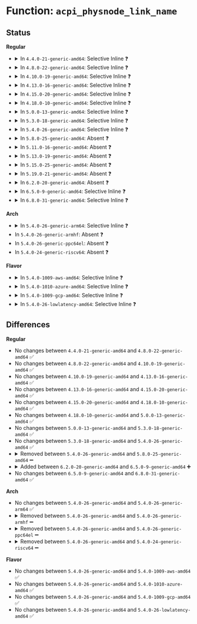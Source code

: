 # Function: <code>acpi_physnode_link_name</code>

## Status
<b>Regular</b>
<ul>
<li>
<details>
<summary>In <code>4.4.0-21-generic-amd64</code>: Selective Inline ❓</summary>

```c
void acpi_physnode_link_name(char * buf, unsigned int node_id)
```

```json
{
  "name": "acpi_physnode_link_name",
  "collision_type": "Unique Static",
  "inline_type": "Selective",
  "funcs": [
    {
      "addr": 18446744071583559427,
      "name": "acpi_physnode_link_name",
      "external": false,
      "loc": "drivers/acpi/glue.c:155",
      "file": "drivers/acpi/glue.c",
      "inline": "not declared, inlined",
      "caller_inline": [],
      "caller_func": [
        "drivers/acpi/glue.c:acpi_unbind_one",
        "drivers/acpi/glue.c:acpi_bind_one"
      ]
    }
  ],
  "symbols": [
    {
      "addr": 18446744071583559427,
      "name": "acpi_physnode_link_name",
      "section": ".text",
      "bind": "STB_LOCAL",
      "size": 48
    }
  ]
}
```
</details>
</li>
<li>
<details>
<summary>In <code>4.8.0-22-generic-amd64</code>: Selective Inline ❓</summary>

```c
void acpi_physnode_link_name(char * buf, unsigned int node_id)
```

```json
{
  "name": "acpi_physnode_link_name",
  "collision_type": "Unique Static",
  "inline_type": "Selective",
  "funcs": [
    {
      "addr": 18446744071583881128,
      "name": "acpi_physnode_link_name",
      "external": false,
      "loc": "drivers/acpi/glue.c:155",
      "file": "drivers/acpi/glue.c",
      "inline": "not declared, inlined",
      "caller_inline": [],
      "caller_func": [
        "drivers/acpi/glue.c:acpi_unbind_one",
        "drivers/acpi/glue.c:acpi_bind_one"
      ]
    }
  ],
  "symbols": [
    {
      "addr": 18446744071583881128,
      "name": "acpi_physnode_link_name",
      "section": ".text",
      "bind": "STB_LOCAL",
      "size": 48
    }
  ]
}
```
</details>
</li>
<li>
<details>
<summary>In <code>4.10.0-19-generic-amd64</code>: Selective Inline ❓</summary>

```c
void acpi_physnode_link_name(char * buf, unsigned int node_id)
```

```json
{
  "name": "acpi_physnode_link_name",
  "collision_type": "Unique Static",
  "inline_type": "Selective",
  "funcs": [
    {
      "addr": 18446744071584020087,
      "name": "acpi_physnode_link_name",
      "external": false,
      "loc": "drivers/acpi/glue.c:166",
      "file": "drivers/acpi/glue.c",
      "inline": "not declared, inlined",
      "caller_inline": [],
      "caller_func": [
        "drivers/acpi/glue.c:acpi_unbind_one",
        "drivers/acpi/glue.c:acpi_bind_one"
      ]
    }
  ],
  "symbols": [
    {
      "addr": 18446744071584020087,
      "name": "acpi_physnode_link_name",
      "section": ".text",
      "bind": "STB_LOCAL",
      "size": 48
    }
  ]
}
```
</details>
</li>
<li>
<details>
<summary>In <code>4.13.0-16-generic-amd64</code>: Selective Inline ❓</summary>

```c
void acpi_physnode_link_name(char * buf, unsigned int node_id)
```

```json
{
  "name": "acpi_physnode_link_name",
  "collision_type": "Unique Static",
  "inline_type": "Selective",
  "funcs": [
    {
      "addr": 18446744071584073424,
      "name": "acpi_physnode_link_name",
      "external": false,
      "loc": "drivers/acpi/glue.c:166",
      "file": "drivers/acpi/glue.c",
      "inline": "not declared, inlined",
      "caller_inline": [],
      "caller_func": [
        "drivers/acpi/glue.c:acpi_unbind_one",
        "drivers/acpi/glue.c:acpi_bind_one"
      ]
    }
  ],
  "symbols": [
    {
      "addr": 18446744071584073424,
      "name": "acpi_physnode_link_name",
      "section": ".text",
      "bind": "STB_LOCAL",
      "size": 242
    }
  ]
}
```
</details>
</li>
<li>
<details>
<summary>In <code>4.15.0-20-generic-amd64</code>: Selective Inline ❓</summary>

```c
void acpi_physnode_link_name(char * buf, unsigned int node_id)
```

```json
{
  "name": "acpi_physnode_link_name",
  "collision_type": "Unique Static",
  "inline_type": "Selective",
  "funcs": [
    {
      "addr": 18446744071584343296,
      "name": "acpi_physnode_link_name",
      "external": false,
      "loc": "drivers/acpi/glue.c:166",
      "file": "drivers/acpi/glue.c",
      "inline": "not declared, inlined",
      "caller_inline": [],
      "caller_func": [
        "drivers/acpi/glue.c:acpi_unbind_one",
        "drivers/acpi/glue.c:acpi_bind_one"
      ]
    }
  ],
  "symbols": [
    {
      "addr": 18446744071584343296,
      "name": "acpi_physnode_link_name",
      "section": ".text",
      "bind": "STB_LOCAL",
      "size": 64
    }
  ]
}
```
</details>
</li>
<li>
<details>
<summary>In <code>4.18.0-10-generic-amd64</code>: Selective Inline ❓</summary>

```c
void acpi_physnode_link_name(char * buf, unsigned int node_id)
```

```json
{
  "name": "acpi_physnode_link_name",
  "collision_type": "Unique Static",
  "inline_type": "Selective",
  "funcs": [
    {
      "addr": 18446744071584564272,
      "name": "acpi_physnode_link_name",
      "external": false,
      "loc": "drivers/acpi/glue.c:166",
      "file": "drivers/acpi/glue.c",
      "inline": "not declared, inlined",
      "caller_inline": [],
      "caller_func": [
        "drivers/acpi/glue.c:acpi_unbind_one",
        "drivers/acpi/glue.c:acpi_bind_one"
      ]
    }
  ],
  "symbols": [
    {
      "addr": 18446744071584564272,
      "name": "acpi_physnode_link_name",
      "section": ".text",
      "bind": "STB_LOCAL",
      "size": 64
    }
  ]
}
```
</details>
</li>
<li>
<details>
<summary>In <code>5.0.0-13-generic-amd64</code>: Selective Inline ❓</summary>

```c
void acpi_physnode_link_name(char * buf, unsigned int node_id)
```

```json
{
  "name": "acpi_physnode_link_name",
  "collision_type": "Unique Static",
  "inline_type": "Selective",
  "funcs": [
    {
      "addr": 18446744071584661584,
      "name": "acpi_physnode_link_name",
      "external": false,
      "loc": "drivers/acpi/glue.c:166",
      "file": "drivers/acpi/glue.c",
      "inline": "not declared, inlined",
      "caller_inline": [],
      "caller_func": [
        "drivers/acpi/glue.c:acpi_unbind_one",
        "drivers/acpi/glue.c:acpi_bind_one"
      ]
    }
  ],
  "symbols": [
    {
      "addr": 18446744071584661584,
      "name": "acpi_physnode_link_name",
      "section": ".text",
      "bind": "STB_LOCAL",
      "size": 64
    }
  ]
}
```
</details>
</li>
<li>
<details>
<summary>In <code>5.3.0-18-generic-amd64</code>: Selective Inline ❓</summary>

```c
void acpi_physnode_link_name(char * buf, unsigned int node_id)
```

```json
{
  "name": "acpi_physnode_link_name",
  "collision_type": "Unique Static",
  "inline_type": "Selective",
  "funcs": [
    {
      "addr": 18446744071584861792,
      "name": "acpi_physnode_link_name",
      "external": false,
      "loc": "drivers/acpi/glue.c:165",
      "file": "drivers/acpi/glue.c",
      "inline": "not declared, inlined",
      "caller_inline": [],
      "caller_func": [
        "drivers/acpi/glue.c:acpi_unbind_one",
        "drivers/acpi/glue.c:acpi_bind_one"
      ]
    }
  ],
  "symbols": [
    {
      "addr": 18446744071584861792,
      "name": "acpi_physnode_link_name",
      "section": ".text",
      "bind": "STB_LOCAL",
      "size": 64
    }
  ]
}
```
</details>
</li>
<li>
<details>
<summary>In <code>5.4.0-26-generic-amd64</code>: Selective Inline ❓</summary>

```c
void acpi_physnode_link_name(char * buf, unsigned int node_id)
```

```json
{
  "name": "acpi_physnode_link_name",
  "collision_type": "Unique Static",
  "inline_type": "Selective",
  "funcs": [
    {
      "addr": 18446744071584997664,
      "name": "acpi_physnode_link_name",
      "external": false,
      "loc": "drivers/acpi/glue.c:165",
      "file": "drivers/acpi/glue.c",
      "inline": "not declared, inlined",
      "caller_inline": [],
      "caller_func": [
        "drivers/acpi/glue.c:acpi_unbind_one",
        "drivers/acpi/glue.c:acpi_bind_one"
      ]
    }
  ],
  "symbols": [
    {
      "addr": 18446744071584997664,
      "name": "acpi_physnode_link_name",
      "section": ".text",
      "bind": "STB_LOCAL",
      "size": 64
    }
  ]
}
```
</details>
</li>
<li>
<details>
<summary>In <code>5.8.0-25-generic-amd64</code>: Absent ❓</summary>

```json
{
  "name": "acpi_physnode_link_name",
  "collision_type": "Unique Static",
  "inline_type": "Full",
  "funcs": [
    {
      "addr": 18446744071585696380,
      "name": "acpi_physnode_link_name",
      "external": false,
      "loc": "drivers/acpi/glue.c:165",
      "file": "drivers/acpi/glue.c",
      "inline": "not declared, inlined",
      "caller_inline": [
        "drivers/acpi/glue.c:acpi_unbind_one",
        "drivers/acpi/glue.c:acpi_unbind_one",
        "drivers/acpi/glue.c:acpi_bind_one",
        "drivers/acpi/glue.c:acpi_bind_one"
      ],
      "caller_func": []
    }
  ],
  "symbols": []
}
```
</details>
</li>
<li>
<details>
<summary>In <code>5.11.0-16-generic-amd64</code>: Absent ❓</summary>

```json
{
  "name": "acpi_physnode_link_name",
  "collision_type": "Unique Static",
  "inline_type": "Full",
  "funcs": [
    {
      "addr": 18446744071585818188,
      "name": "acpi_physnode_link_name",
      "external": false,
      "loc": "drivers/acpi/glue.c:165",
      "file": "drivers/acpi/glue.c",
      "inline": "not declared, inlined",
      "caller_inline": [
        "drivers/acpi/glue.c:acpi_unbind_one",
        "drivers/acpi/glue.c:acpi_unbind_one",
        "drivers/acpi/glue.c:acpi_bind_one",
        "drivers/acpi/glue.c:acpi_bind_one"
      ],
      "caller_func": []
    }
  ],
  "symbols": []
}
```
</details>
</li>
<li>
<details>
<summary>In <code>5.13.0-19-generic-amd64</code>: Absent ❓</summary>

```json
{
  "name": "acpi_physnode_link_name",
  "collision_type": "Unique Static",
  "inline_type": "Full",
  "funcs": [
    {
      "addr": 18446744071585698524,
      "name": "acpi_physnode_link_name",
      "external": false,
      "loc": "drivers/acpi/glue.c:165",
      "file": "drivers/acpi/glue.c",
      "inline": "not declared, inlined",
      "caller_inline": [
        "drivers/acpi/glue.c:acpi_unbind_one",
        "drivers/acpi/glue.c:acpi_unbind_one",
        "drivers/acpi/glue.c:acpi_bind_one",
        "drivers/acpi/glue.c:acpi_bind_one"
      ],
      "caller_func": []
    }
  ],
  "symbols": []
}
```
</details>
</li>
<li>
<details>
<summary>In <code>5.15.0-25-generic-amd64</code>: Absent ❓</summary>

```json
{
  "name": "acpi_physnode_link_name",
  "collision_type": "Unique Static",
  "inline_type": "Full",
  "funcs": [
    {
      "addr": 18446744071586178844,
      "name": "acpi_physnode_link_name",
      "external": false,
      "loc": "drivers/acpi/glue.c:155",
      "file": "drivers/acpi/glue.c",
      "inline": "not declared, inlined",
      "caller_inline": [
        "drivers/acpi/glue.c:acpi_unbind_one",
        "drivers/acpi/glue.c:acpi_unbind_one",
        "drivers/acpi/glue.c:acpi_bind_one",
        "drivers/acpi/glue.c:acpi_bind_one"
      ],
      "caller_func": []
    }
  ],
  "symbols": []
}
```
</details>
</li>
<li>
<details>
<summary>In <code>5.19.0-21-generic-amd64</code>: Absent ❓</summary>

```json
{
  "name": "acpi_physnode_link_name",
  "collision_type": "Unique Static",
  "inline_type": "Full",
  "funcs": [
    {
      "addr": 18446744071587414240,
      "name": "acpi_physnode_link_name",
      "external": false,
      "loc": "drivers/acpi/glue.c:156",
      "file": "drivers/acpi/glue.c",
      "inline": "not declared, inlined",
      "caller_inline": [
        "drivers/acpi/glue.c:acpi_unbind_one",
        "drivers/acpi/glue.c:acpi_unbind_one",
        "drivers/acpi/glue.c:acpi_bind_one",
        "drivers/acpi/glue.c:acpi_bind_one"
      ],
      "caller_func": []
    }
  ],
  "symbols": []
}
```
</details>
</li>
<li>
<details>
<summary>In <code>6.2.0-20-generic-amd64</code>: Absent ❓</summary>

```json
{
  "name": "acpi_physnode_link_name",
  "collision_type": "Unique Static",
  "inline_type": "Full",
  "funcs": [
    {
      "addr": 18446744071588671392,
      "name": "acpi_physnode_link_name",
      "external": false,
      "loc": "drivers/acpi/glue.c:219",
      "file": "drivers/acpi/glue.c",
      "inline": "not declared, inlined",
      "caller_inline": [
        "drivers/acpi/glue.c:acpi_unbind_one",
        "drivers/acpi/glue.c:acpi_bind_one"
      ],
      "caller_func": []
    }
  ],
  "symbols": []
}
```
</details>
</li>
<li>
<details>
<summary>In <code>6.5.0-9-generic-amd64</code>: Selective Inline ❓</summary>

```c
void acpi_physnode_link_name(char * buf, unsigned int node_id)
```

```json
{
  "name": "acpi_physnode_link_name",
  "collision_type": "Unique Static",
  "inline_type": "Selective",
  "funcs": [
    {
      "addr": 18446744071588957968,
      "name": "acpi_physnode_link_name",
      "external": false,
      "loc": "drivers/acpi/glue.c:219",
      "file": "drivers/acpi/glue.c",
      "inline": "not declared, inlined",
      "caller_inline": [],
      "caller_func": [
        "drivers/acpi/glue.c:acpi_unbind_one",
        "drivers/acpi/glue.c:acpi_bind_one"
      ]
    }
  ],
  "symbols": [
    {
      "addr": 18446744071588957968,
      "name": "acpi_physnode_link_name",
      "section": ".text",
      "bind": "STB_LOCAL",
      "size": 90
    }
  ]
}
```
</details>
</li>
<li>
<details>
<summary>In <code>6.8.0-31-generic-amd64</code>: Selective Inline ❓</summary>

```c
void acpi_physnode_link_name(char * buf, unsigned int node_id)
```

```json
{
  "name": "acpi_physnode_link_name",
  "collision_type": "Unique Static",
  "inline_type": "Selective",
  "funcs": [
    {
      "addr": 18446744071589255264,
      "name": "acpi_physnode_link_name",
      "external": false,
      "loc": "drivers/acpi/glue.c:219",
      "file": "drivers/acpi/glue.c",
      "inline": "not declared, inlined",
      "caller_inline": [],
      "caller_func": [
        "drivers/acpi/glue.c:acpi_unbind_one",
        "drivers/acpi/glue.c:acpi_bind_one"
      ]
    }
  ],
  "symbols": [
    {
      "addr": 18446744071589255264,
      "name": "acpi_physnode_link_name",
      "section": ".text",
      "bind": "STB_LOCAL",
      "size": 90
    }
  ]
}
```
</details>
</li>
</ul>
<b>Arch</b>
<ul>
<li>
<details>
<summary>In <code>5.4.0-26-generic-arm64</code>: Selective Inline ❓</summary>

```c
void acpi_physnode_link_name(char * buf, unsigned int node_id)
```

```json
{
  "name": "acpi_physnode_link_name",
  "collision_type": "Unique Static",
  "inline_type": "Selective",
  "funcs": [
    {
      "addr": 18446603336497407192,
      "name": "acpi_physnode_link_name",
      "external": false,
      "loc": "drivers/acpi/glue.c:165",
      "file": "drivers/acpi/glue.c",
      "inline": "not declared, inlined",
      "caller_inline": [],
      "caller_func": [
        "drivers/acpi/glue.c:acpi_unbind_one",
        "drivers/acpi/glue.c:acpi_bind_one"
      ]
    }
  ],
  "symbols": [
    {
      "addr": 18446603336497407192,
      "name": "acpi_physnode_link_name",
      "section": ".text",
      "bind": "STB_LOCAL",
      "size": 104
    }
  ]
}
```
</details>
</li>
<li>
In <code>5.4.0-26-generic-armhf</code>: Absent ❓
</li>
<li>
In <code>5.4.0-26-generic-ppc64el</code>: Absent ❓
</li>
<li>
In <code>5.4.0-24-generic-riscv64</code>: Absent ❓
</li>
</ul>
<b>Flavor</b>
<ul>
<li>
<details>
<summary>In <code>5.4.0-1009-aws-amd64</code>: Selective Inline ❓</summary>

```c
void acpi_physnode_link_name(char * buf, unsigned int node_id)
```

```json
{
  "name": "acpi_physnode_link_name",
  "collision_type": "Unique Static",
  "inline_type": "Selective",
  "funcs": [
    {
      "addr": 18446744071584941568,
      "name": "acpi_physnode_link_name",
      "external": false,
      "loc": "drivers/acpi/glue.c:165",
      "file": "drivers/acpi/glue.c",
      "inline": "not declared, inlined",
      "caller_inline": [],
      "caller_func": [
        "drivers/acpi/glue.c:acpi_unbind_one",
        "drivers/acpi/glue.c:acpi_bind_one"
      ]
    }
  ],
  "symbols": [
    {
      "addr": 18446744071584941568,
      "name": "acpi_physnode_link_name",
      "section": ".text",
      "bind": "STB_LOCAL",
      "size": 64
    }
  ]
}
```
</details>
</li>
<li>
<details>
<summary>In <code>5.4.0-1010-azure-amd64</code>: Selective Inline ❓</summary>

```c
void acpi_physnode_link_name(char * buf, unsigned int node_id)
```

```json
{
  "name": "acpi_physnode_link_name",
  "collision_type": "Unique Static",
  "inline_type": "Selective",
  "funcs": [
    {
      "addr": 18446744071584850368,
      "name": "acpi_physnode_link_name",
      "external": false,
      "loc": "drivers/acpi/glue.c:165",
      "file": "drivers/acpi/glue.c",
      "inline": "not declared, inlined",
      "caller_inline": [],
      "caller_func": [
        "drivers/acpi/glue.c:acpi_unbind_one",
        "drivers/acpi/glue.c:acpi_bind_one"
      ]
    }
  ],
  "symbols": [
    {
      "addr": 18446744071584850368,
      "name": "acpi_physnode_link_name",
      "section": ".text",
      "bind": "STB_LOCAL",
      "size": 64
    }
  ]
}
```
</details>
</li>
<li>
<details>
<summary>In <code>5.4.0-1009-gcp-amd64</code>: Selective Inline ❓</summary>

```c
void acpi_physnode_link_name(char * buf, unsigned int node_id)
```

```json
{
  "name": "acpi_physnode_link_name",
  "collision_type": "Unique Static",
  "inline_type": "Selective",
  "funcs": [
    {
      "addr": 18446744071584949248,
      "name": "acpi_physnode_link_name",
      "external": false,
      "loc": "drivers/acpi/glue.c:165",
      "file": "drivers/acpi/glue.c",
      "inline": "not declared, inlined",
      "caller_inline": [],
      "caller_func": [
        "drivers/acpi/glue.c:acpi_unbind_one",
        "drivers/acpi/glue.c:acpi_bind_one"
      ]
    }
  ],
  "symbols": [
    {
      "addr": 18446744071584949248,
      "name": "acpi_physnode_link_name",
      "section": ".text",
      "bind": "STB_LOCAL",
      "size": 64
    }
  ]
}
```
</details>
</li>
<li>
<details>
<summary>In <code>5.4.0-26-lowlatency-amd64</code>: Selective Inline ❓</summary>

```c
void acpi_physnode_link_name(char * buf, unsigned int node_id)
```

```json
{
  "name": "acpi_physnode_link_name",
  "collision_type": "Unique Static",
  "inline_type": "Selective",
  "funcs": [
    {
      "addr": 18446744071585055424,
      "name": "acpi_physnode_link_name",
      "external": false,
      "loc": "drivers/acpi/glue.c:165",
      "file": "drivers/acpi/glue.c",
      "inline": "not declared, inlined",
      "caller_inline": [],
      "caller_func": [
        "drivers/acpi/glue.c:acpi_unbind_one",
        "drivers/acpi/glue.c:acpi_bind_one"
      ]
    }
  ],
  "symbols": [
    {
      "addr": 18446744071585055424,
      "name": "acpi_physnode_link_name",
      "section": ".text",
      "bind": "STB_LOCAL",
      "size": 64
    }
  ]
}
```
</details>
</li>
</ul>

## Differences
<b>Regular</b>
<ul>
<li>
No changes between <code>4.4.0-21-generic-amd64</code> and <code>4.8.0-22-generic-amd64</code> ✅
</li>
<li>
No changes between <code>4.8.0-22-generic-amd64</code> and <code>4.10.0-19-generic-amd64</code> ✅
</li>
<li>
No changes between <code>4.10.0-19-generic-amd64</code> and <code>4.13.0-16-generic-amd64</code> ✅
</li>
<li>
No changes between <code>4.13.0-16-generic-amd64</code> and <code>4.15.0-20-generic-amd64</code> ✅
</li>
<li>
No changes between <code>4.15.0-20-generic-amd64</code> and <code>4.18.0-10-generic-amd64</code> ✅
</li>
<li>
No changes between <code>4.18.0-10-generic-amd64</code> and <code>5.0.0-13-generic-amd64</code> ✅
</li>
<li>
No changes between <code>5.0.0-13-generic-amd64</code> and <code>5.3.0-18-generic-amd64</code> ✅
</li>
<li>
No changes between <code>5.3.0-18-generic-amd64</code> and <code>5.4.0-26-generic-amd64</code> ✅
</li>
<li>
<details>
<summary>Removed between <code>5.4.0-26-generic-amd64</code> and <code>5.8.0-25-generic-amd64</code> ➖</summary>

```c
void acpi_physnode_link_name(char * buf, unsigned int node_id)
```
</details>
</li>
<li>
<details>
<summary>Added between <code>6.2.0-20-generic-amd64</code> and <code>6.5.0-9-generic-amd64</code> ➕</summary>

```c
void acpi_physnode_link_name(char * buf, unsigned int node_id)
```
</details>
</li>
<li>
No changes between <code>6.5.0-9-generic-amd64</code> and <code>6.8.0-31-generic-amd64</code> ✅
</li>
</ul>
<b>Arch</b>
<ul>
<li>
No changes between <code>5.4.0-26-generic-amd64</code> and <code>5.4.0-26-generic-arm64</code> ✅
</li>
<li>
<details>
<summary>Removed between <code>5.4.0-26-generic-amd64</code> and <code>5.4.0-26-generic-armhf</code> ➖</summary>

```c
void acpi_physnode_link_name(char * buf, unsigned int node_id)
```
</details>
</li>
<li>
<details>
<summary>Removed between <code>5.4.0-26-generic-amd64</code> and <code>5.4.0-26-generic-ppc64el</code> ➖</summary>

```c
void acpi_physnode_link_name(char * buf, unsigned int node_id)
```
</details>
</li>
<li>
<details>
<summary>Removed between <code>5.4.0-26-generic-amd64</code> and <code>5.4.0-24-generic-riscv64</code> ➖</summary>

```c
void acpi_physnode_link_name(char * buf, unsigned int node_id)
```
</details>
</li>
</ul>
<b>Flavor</b>
<ul>
<li>
No changes between <code>5.4.0-26-generic-amd64</code> and <code>5.4.0-1009-aws-amd64</code> ✅
</li>
<li>
No changes between <code>5.4.0-26-generic-amd64</code> and <code>5.4.0-1010-azure-amd64</code> ✅
</li>
<li>
No changes between <code>5.4.0-26-generic-amd64</code> and <code>5.4.0-1009-gcp-amd64</code> ✅
</li>
<li>
No changes between <code>5.4.0-26-generic-amd64</code> and <code>5.4.0-26-lowlatency-amd64</code> ✅
</li>
</ul>

